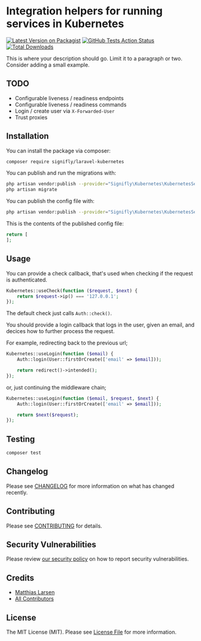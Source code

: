 # Integration helpers for running services in Kubernetes

[![Latest Version on Packagist](https://img.shields.io/packagist/v/signifly/laravel-kubernetes.svg?style=flat-square)](https://packagist.org/packages/signifly/laravel-kubernetes)
[![GitHub Tests Action Status](https://img.shields.io/github/workflow/status/signifly/laravel-kubernetes/run-tests?label=tests)](https://github.com/signifly/laravel-kubernetes/actions?query=workflow%3Arun-tests+branch%3Amaster)
[![Total Downloads](https://img.shields.io/packagist/dt/signifly/laravel-kubernetes.svg?style=flat-square)](https://packagist.org/packages/signifly/laravel-kubernetes)


This is where your description should go. Limit it to a paragraph or two. Consider adding a small example.

## TODO
- Configurable liveness / readiness endpoints
- Configurable liveness / readiness commands
- Login / create user via `X-Forwarded-User`
- Trust proxies

## Installation

You can install the package via composer:

```bash
composer require signifly/laravel-kubernetes
```

You can publish and run the migrations with:

```bash
php artisan vendor:publish --provider="Signifly\Kubernetes\KubernetesServiceProvider" --tag="migrations"
php artisan migrate
```

You can publish the config file with:
```bash
php artisan vendor:publish --provider="Signifly\Kubernetes\KubernetesServiceProvider" --tag="config"
```

This is the contents of the published config file:

```php
return [
];
```

## Usage

You can provide a check callback, that's used when checking if the request is authenticated.
```php
Kubernetes::useCheck(function ($request, $next) {
    return $request->ip() === '127.0.0.1';
});
```
The default check just calls `Auth::check()`.


You should provide a login callback that logs in the user, given an email,
and decices how to further process the request.

For example, redirecting back to the previous url;
```php
Kubernetes::useLogin(function ($email) {
    Auth::login(User::firstOrCreate(['email' => $email]));

    return redirect()->intended();
});
```

or, just continuing the middleware chain;
```php
Kubernetes::useLogin(function ($email, $request, $next) {
    Auth::login(User::firstOrCreate(['email' => $email]));

    return $next($request);
});
```


## Testing

``` bash
composer test
```

## Changelog

Please see [CHANGELOG](CHANGELOG.md) for more information on what has changed recently.

## Contributing

Please see [CONTRIBUTING](.github/CONTRIBUTING.md) for details.

## Security Vulnerabilities

Please review [our security policy](../../security/policy) on how to report security vulnerabilities.

## Credits

- [Matthias Larsen](https://github.com/connors511)
- [All Contributors](../../contributors)

## License

The MIT License (MIT). Please see [License File](LICENSE.md) for more information.
